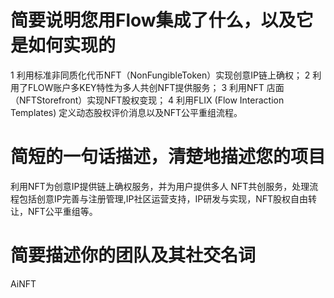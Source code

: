 # 简要说明您用Flow集成了什么，以及它是如何实现的 # 
1 利用标准非同质化代币NFT（NonFungibleToken）实现创意IP链上确权；
2 利用了FLOW账户多KEY特性为多人共创NFT提供服务； 
3 利用NFT 店面（NFTStorefront）实现NFT股权变现；
4 利用FLIX (Flow Interaction Templates) 定义动态股权评价消息以及NFT公平重组流程。
 
# 简短的一句话描述，清楚地描述您的项目 #
利用NFT为创意IP提供链上确权服务，并为用户提供多人 NFT共创服务，处理流程包括创意IP完善与注册管理,IP社区运营支持，IP研发与实现，NFT股权自由转让，NFT公平重组等。

# 简要描述你的团队及其社交名词 # 
AiNFT 





